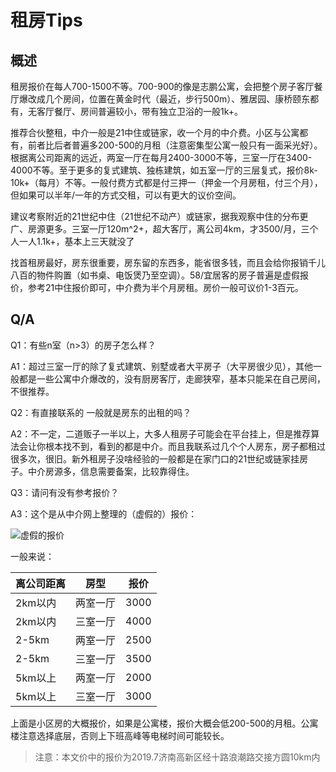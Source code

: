 # 租房Tips

## 概述

租房报价在每人700-1500不等。700-900的像是志鹏公寓，会把整个房子客厅餐厅爆改成几个房间，位置在黄金时代（最近，步行500m）、雅居园、康桥颐东都有，无客厅餐厅、房间普遍较小，带有独立卫浴的一般1k+。

推荐合伙整租，中介一般是21中住或链家，收一个月的中介费。小区与公寓都有，前者比后者普遍多200-500的月租（注意密集型公寓一般只有一面采光好）。根据离公司距离的远近，两室一厅在每月2400-3000不等，三室一厅在3400-4000不等。至于更多的复式建筑、独栋建筑，如五室一厅的三层复式，报价8k-10k+（每月）不等。一般付费方式都是付三押一（押金一个月房租，付三个月），但如果可以半年/一年的方式交租，可以有更大的议价空间。

建议考察附近的21世纪中住（21世纪不动产）或链家，据我观察中住的分布更广、房源更多。三室一厅120m^2+，超大客厅，离公司4km，才3500/月，三个人一人1.1k+，基本上三天就没了

找首租房最好，房东很重要，房东留的东西多，能省很多钱，而且会给你报销千儿八百的物件购置（如书桌、电饭煲乃至空调）。58/宜居客的房子普遍是虚假报价，参考21中住报价即可，中介费为半个月房租。房价一般可议价1-3百元。

## Q/A

Q1：有些n室（n>3）的房子怎么样？

A1：超过三室一厅的除了复式建筑、别墅或者大平房子（大平房很少见），其他一般都是一些公寓中介爆改的，没有厨房客厅，走廊狭窄，基本只能呆在自己房间，不很推荐。

Q2：有直接联系的  一般就是房东的出租的吗？

A2：不一定，二道贩子一半以上，大多人租房子可能会在平台挂上，但是推荐算法会让你根本找不到，看到的都是中介。而且我联系过几个个人房东，房子都租过很多次，很旧。新外租房子没啥经验的一般都是在家门口的21世纪或链家挂房子。中介房源多，信息需要备案，比较靠得住。

Q3：请问有没有参考报价？

A3：这个是从中介网上整理的（虚假的）报价：

![虚假的报价](https://gitlab.com/cs-books/CSNotes/blob/master/others/events/2019_6_%E7%A7%9F%E6%88%BF/%E8%99%9A%E5%81%87%E7%9A%84%E7%A7%9F%E6%88%BF%E4%BF%A1%E6%81%AF.png)

一般来说：

离公司距离|房型|报价
--|--|--
2km以内|两室一厅|3000
2km以内|三室一厅|4000
2-5km|两室一厅|2500
2-5km|三室一厅|3500
5km以上|两室一厅|2000
5km以上|三室一厅|3000

上面是小区房的大概报价，如果是公寓楼，报价大概会低200-500的月租。公寓楼注意选择底层，否则上下班高峰等电梯时间可能较长。

>注意：本文价中的报价为2019.7济南高新区经十路浪潮路交接方圆10km内

